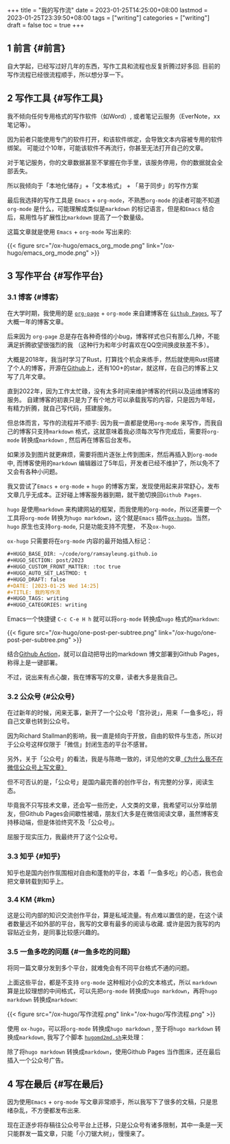 +++
title = "我的写作流"
date = 2023-01-25T14:25:00+08:00
lastmod = 2023-01-25T23:39:50+08:00
tags = ["writing"]
categories = ["writing"]
draft = false
toc = true
+++

## <span class="section-num">1</span> 前言 {#前言}

自大学起，已经写过好几年的东西，写作工具和流程也反复折腾过好多回. 目前的写作流程已经很流程顺手，所以想分享一下。


## <span class="section-num">2</span> 写作工具 {#写作工具}

我不倾向任何专用格式的写作软件（如Word）, 或者笔记云服务（EverNote，xx笔记等）。

因为前者只能使用专门的软件打开，和该软件绑定，会导致文本内容被专用的软件绑架。
可能过个10年，可能该软件不再流行，你甚至无法打开自己的文章。

对于笔记服务，你的文章数据甚至不掌握在你手里，该服务停用，你的数据就会全部丢失。

所以我倾向于「本地化储存」+「文本格式」 + 「易于同步」的写作方案

最后我选择的写作工具是 `Emacs` + `org-mode`，不熟悉`org-mode` 的读者可能不知道 `org-mode` 是什么，可能理解成类似是`markdown` 的标记语言，但是和`Emacs` 结合后，易用性与扩展性比`markdown` 提高了一个数量级。

这篇文章就是使用 `Emacs` + `org-mode` 写出来的:

{{< figure src="/ox-hugo/emacs_org_mode.png" link="/ox-hugo/emacs_org_mode.png" >}}


## <span class="section-num">3</span> 写作平台 {#写作平台}


### <span class="section-num">3.1</span> 博客 {#博客}

在大学时期，我使用的是 [`org-page`](https://github.com/emacsorphanage/org-page) + `org-mode` 来自建博客在 [`Github Pages`](https://pages.github.com/), 写了大概一年的博客文章。

后来因为 `org-page` 总是存在各种奇怪的小bug，博客样式也只有那么几种，不能满足折腾欲望很强烈的我
（这种行为和年少时喜欢在QQ空间换皮肤差不多）。

大概是2018年，我当时学习了Rust，打算找个机会来练手，然后就使用Rust搭建了个人的博客，开源在[Github](https://github.com/ramsayleung/blog)上，还有100+的star，就这样，在自己的博客上又写了几年文章。

直到2022年，因为工作太忙碌，没有太多时间来维护博客的代码以及运维博客的服务。
自建博客的初衷只是为了有个地方可以承载我写的内容，只是因为年轻，有精力折腾，就自己写代码，搭建服务。

但总体而言，写作的流程并不顺手: 因为我一直都是使用`org-mode` 来写作，而我自己的博客只支持`markdown` 格式，这就意味着我必须每次写作完成后，需要将`org-mode` 转换成`markdown` , 然后再在博客后台发布。

如果涉及到图片就更麻烦，需要将图片逐张上传到图床，然后再插入到`org-mode`中, 而博客使用的`markdown` 编辑器过了5年后，开发者已经不维护了，所以免不了又会有各种小问题。

我又尝试了`Emacs` + `org-mode` + `hugo` 的博客方案，发现使用起来非常舒心，发布文章几乎无成本。正好碰上博客服务器到期，就干脆切换回`Github Pages`.

`hugo` 是使用`markdown` 来构建网站的框架，而我使用的`org-mode`，所以还需要一个工具将`org-mode` 转换为`hugo markdown`，这个就是`Emacs` 插件[`ox-hugo`](https://ox-hugo.scripter.co/)。当然， `hugo` 原生也支持`org-mode`, 只是功能支持不完整， 不及`ox-hugo`.

`ox-hugo` 只需要将在`org-mode` 内容的最开始插入标记：

```org
#+HUGO_BASE_DIR: ~/code/org/ramsayleung.github.io
#+HUGO_SECTION: post/2023
#+HUGO_CUSTOM_FRONT_MATTER: :toc true
#+HUGO_AUTO_SET_LASTMOD: t
#+HUGO_DRAFT: false
#+DATE: [2023-01-25 Wed 14:25]
#+TITLE: 我的写作流
#+HUGO_TAGS: writing
#+HUGO_CATEGORIES: writing
```

Emacs一个快捷键 `C-c C-e H h` 就可以将`org-mode` 转换成`hugo` 格式的`markdown`:

{{< figure src="/ox-hugo/one-post-per-subtree.png" link="/ox-hugo/one-post-per-subtree.png" >}}

结合[Github Action](https://github.com/ramsayleung/ramsayleung.github.io/blob/master/.github/workflows/gh-pages.yml)，就可以自动把导出的markdown 博文部署到Github Pages，称得上是一键部署。

不过，说出来有点心酸，我在博客写的文章，读者大多是我自己。


### <span class="section-num">3.2</span> 公众号 {#公众号}

在过新年的时候，闲来无事，新开了一个公众号「宫孙说」，用来「一鱼多吃」，将自己文章也转到公众号。

因为Richard Stallman的影响，我一直是倾向于开放，自由的软件与生态，所以对于公众号这样仅限于「微信」封闭生态的平台不感冒。

另外，关于「公众号」的看法，我是与陈皓一致的，详见他的文章[《为什么我不在微信公众号上写文章》](https://coolshell.cn/articles/17391.html)

但不可否认的是，「公众号」是国内最完善的创作平台，有完整的分享，阅读生态。

毕竟我不只写技术文章，还会写一些历史，人文类的文章，我希望可以分享给朋友，但Github Pages会间歇性被墙，朋友们大多是在微信阅读文章，虽然博客支持移动端，但是体验终究不及「公众号」。

屈服于现实压力，我最终开了这个公众号。


### <span class="section-num">3.3</span> 知乎 {#知乎}

知乎也是国内创作氛围相对自由和蓬勃的平台，本着「一鱼多吃」的心态，我也会把文章转载到知乎上。


### <span class="section-num">3.4</span> KM {#km}

这是公司内部的知识交流创作平台，算是私域流量。有点难以置信的是，在这个读者数量远不如外部的平台，我写的文章有最多的阅读与收藏.
或许是因为我写的内容贴近业务，是同事比较感兴趣的。


### <span class="section-num">3.5</span> 一鱼多吃的问题 {#一鱼多吃的问题}

将同一篇文章分发到多个平台，就难免会有不同平台格式不通的问题。

上面这些平台，都是不支持 `org-mode` 这种相对小众的文本格式，所以 `markdown` 算是比较理想的中间格式，可以先把`org-mode` 转换成`hugo markdown`，再将`hugo markdown` 转换成`markdown`:

{{< figure src="/ox-hugo/写作流程.png" link="/ox-hugo/写作流程.png" >}}

使用 `ox-hugo`，可以将`org-mode` 转换成`hugo markdown` , 至于将`hugo markdown` 转换成`markdown`, 我写了个脚本 [`hugomd2md.sh`](https://gist.github.com/ramsayleung/4b408dddc9ac1b4ef3464f5e9df1a9ef#file-hugomd2md-sh)来处理：

除了将`hugo markdown` 转换成`markdown`，使用Github Pages 当作图床，还在最后插入一个公众号广告。


## <span class="section-num">4</span> 写在最后 {#写在最后}

因为使用`Emacs` + `org-mode` 写文章非常顺手，所以我写下了很多的文稿，只是思绪杂乱，不方便都发布出来.

现在正逐步将存稿往公众号平台上迁移，只是公众号有诸多限制，其中一条是一天只能群发一篇文章，只能「小刀锯大树」，慢慢来了。